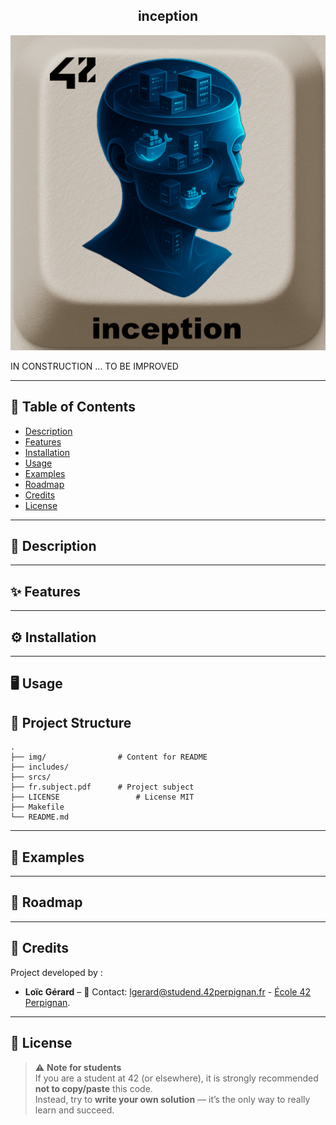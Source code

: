 <div align="center">
  <h2>inception</h2>
  <img src="./img/inception.png"/>
  <br>
</div>


IN CONSTRUCTION ... TO BE IMPROVED

---

## 📖 Table of Contents
- [Description](#-description)
- [Features](#-features)
- [Installation](#-installation)
- [Usage](#-usage)
- [Examples](#-examples)
- [Roadmap](#-roadmap)
- [Credits](#-credits)
- [License](#-license)

---

## 📝 Description
 

---

## ✨ Features


---

## ⚙️ Installation

---

## 🖥 Usage

## 📂 Project Structure

```
.
├── img/                # Content for README
├── includes/
├── srcs/
├── fr.subject.pdf		# Project subject
├── LICENSE			   		# License MIT
├── Makefile
└── README.md
```

---

## 🔎 Examples

---

## 🚀 Roadmap

---

## 👤 Credits
Project developed by :
- **Loïc Gérard** – 📧 Contact: lgerard@studend.42perpignan.fr - [École 42 Perpignan](https://42perpignan.fr).

---

## 📜 License

> ⚠️ **Note for students**  
> If you are a student at 42 (or elsewhere), it is strongly recommended **not to copy/paste** this code.  
> Instead, try to **write your own solution** — it’s the only way to really learn and succeed.
